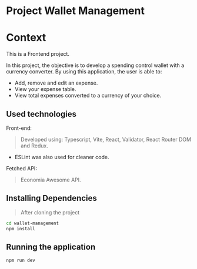 # Project Wallet Management

# Context
This is a Frontend project.

In this project, the objective is to develop a spending control wallet with a currency converter. By using this application, the user is able to:

- Add, remove and edit an expense.
- View your expense table.
- View total expenses converted to a currency of your choice.

## Used technologies

Front-end:
> Developed using: Typescript, Vite, React, Validator, React Router DOM and Redux.
- ESLint was also used for cleaner code.

Fetched API:
> Economia Awesome API.

## Installing Dependencies

> After cloning the project

```bash
cd wallet-management
npm install
```

## Running the application
    
  ```
  npm run dev
  ```
